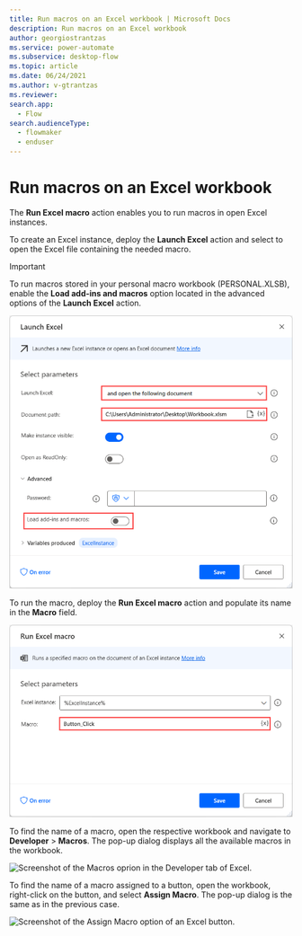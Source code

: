 ```yaml
---
title: Run macros on an Excel workbook | Microsoft Docs
description: Run macros on an Excel workbook
author: georgiostrantzas
ms.service: power-automate
ms.subservice: desktop-flow
ms.topic: article
ms.date: 06/24/2021
ms.author: v-gtrantzas
ms.reviewer:
search.app: 
  - Flow
search.audienceType: 
  - flowmaker
  - enduser
---
```


# Run macros on an Excel workbook

The **Run Excel macro** action enables you to run macros in open Excel instances.

To create an Excel instance, deploy the **Launch Excel** action and select to open the Excel file containing the needed macro.

> [!IMPORTANT]
> To run macros stored in your personal macro workbook (PERSONAL.XLSB), enable the **Load add-ins and macros** option located in the advanced options of the **Launch Excel** action.

![Screenshot of the Launch Excel action.](media/run-macros-excel/launch-excel-action.png)

To run the macro, deploy the **Run Excel macro** action and populate its name in the **Macro** field.

![Screenshot of the Run Excel macro action.](media/run-macros-excel/run-excel-macro-action.png)

To find the name of a macro, open the respective workbook and navigate to **Developer** > **Macros**. The pop-up dialog displays all the available macros in the workbook.

![Screenshot of the Macros oprion in the Developer tab of Excel.](media/run-macros-excel/excel-developer-macros-option.png)

To find the name of a macro assigned to a button, open the workbook, right-click on the button, and select **Assign Macro**. The pop-up dialog is the same as in the previous case.

![Screenshot of the Assign Macro option of an Excel button.](media/run-macros-excel/assign-macro-excel-button.png)